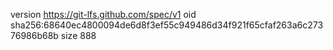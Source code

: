 version https://git-lfs.github.com/spec/v1
oid sha256:68640ec4800094de6d8f3ef55c949486d34f921f65cfaf263a6c27376986b68b
size 888
